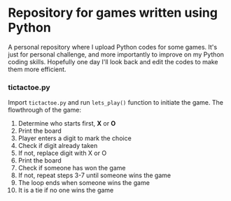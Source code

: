 # Repository for games written using Python

A personal repository where I upload Python codes for some games. It's just for personal challenge, and more importantly to improve on my Python coding skills. Hopefully one day I'll look back and edit the codes to make them more efficient. 


### tictactoe.py

Import `tictactoe.py` and run `lets_play()` function to initiate the game.
The flowthrough of the game:

1. Determine who starts first, **X** or **O**
2. Print the board
3. Player enters a digit to mark the choice
4. Check if digit already taken
5. If not, replace digit with X or O
6. Print the board
7. Check if someone has won the game
8. If not, repeat steps 3-7 until someone wins the game
9. The loop ends when someone wins the game
10. It is a tie if no one wins the game
